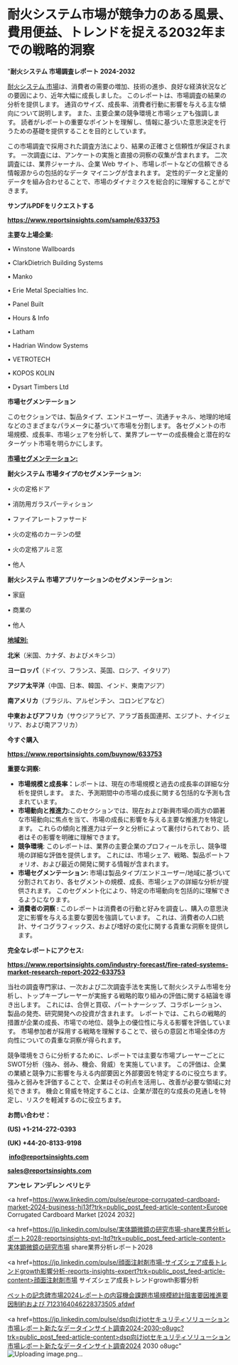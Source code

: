 # 耐火システム市場が競争力のある風景、費用便益、トレンドを捉える2032年までの戦略的洞察

"<strong>耐火システム 市場調査レポート 2024-2032</strong>

<a href=https://www.reportsinsights.com/sample/633753>耐火システム 市場</a>は、消費者の需要の増加、技術の進歩、良好な経済状況などの要因により、近年大幅に成長しました。 このレポートは、市場調査の結果の分析を提供します。 通貨のサイズ、成長率、消費者行動に影響を与える主な傾向について説明します。 また、主要企業の競争環境と市場シェアも強調します。 読者がレポートの重要なポイントを理解し、情報に基づいた意思決定を行うための基礎を提供することを目的としています。

この市場調査で採用された調査方法により、結果の正確さと信頼性が保証されます。 一次調査には、アンケートの実施と直接の洞察の収集が含まれます。 二次調査には、業界ジャーナル、企業 Web サイト、市場レポートなどの信頼できる情報源からの包括的なデータ マイニングが含まれます。 定性的データと定量的データを組み合わせることで、市場のダイナミクスを総合的に理解することができます。

<strong><b>サンプルPDFをリクエストする</b></strong>

<a href=https://www.reportsinsights.com/sample/633753><strong><u>https://www.reportsinsights.com/sample/633753</u></strong></a>

<strong>主要な上場企業:</strong>

• Winstone Wallboards

• ClarkDietrich Building Systems

• Manko

• Erie Metal Specialties Inc.

• Panel Built

• Hours & Info

• Latham

• Hadrian Window Systems

• VETROTECH

• KOPOS KOLIN

• Dysart Timbers Ltd

<strong>市場セグメンテーション</strong>

このセクションでは、製品タイプ、エンドユーザー、流通チャネル、地理的地域などのさまざまなパラメータに基づいて市場を分割します。 各セグメントの市場規模、成長率、市場シェアを分析して、業界プレーヤーの成長機会と潜在的なターゲット市場を明らかにします。

<strong><u>市場セグメンテーション</u></strong><strong><u>:</u></strong>

<strong>耐火システム 市場タイプのセグメンテーション:</strong>

• 火の定格ドア

• 消防用ガラスパーティション

• ファイアレートファサード

• 火の定格のカーテンの壁

• 火の定格アルミ窓

• 他人

<strong>耐火システム 市場アプリケーションのセグメンテーション:</strong>

• 家庭

• 商業の

• 他人

<strong><u>地域別</u></strong><strong><u>:</u></strong>

<strong>北米</strong>（米国、カナダ、およびメキシコ）

<strong>ヨーロッパ</strong>（ドイツ、フランス、英国、ロシア、イタリア）

<strong>アジア太平洋</strong>（中国、日本、韓国、インド、東南アジア）

<strong>南アメリカ</strong>（ブラジル、アルゼンチン、コロンビアなど）

<strong>中東およびアフリカ</strong>（サウジアラビア、アラブ首長国連邦、エジプト、ナイジェリア、および南アフリカ）

<strong>今すぐ購入</strong>

<a href=https://www.reportsinsights.com/buynow/633753><strong><u>https://www.reportsinsights.com/buynow/633753</u></strong></a>

<strong>重要な洞察:</strong>
<ul>
  <li><strong>市場規模と成長率：</strong>レポートは、現在の市場規模と過去の成長率の詳細な分析を提供します。 また、予測期間中の市場の成長に関する包括的な予測も含まれています。</li>
  <li><strong>市場動向と推進力:</strong>このセクションでは、現在および新興市場の両方の顕著な市場動向に焦点を当て、市場の成長に影響を与える主要な推進力を特定します。 これらの傾向と推進力はデータと分析によって裏付けられており、読者はその影響を明確に理解できます。</li>
  <li><strong>競争環境</strong>: このレポートは、業界の主要企業のプロフィールを示し、競争環境の詳細な評価を提供します。 これには、市場シェア、戦略、製品ポートフォリオ、および最近の開発に関する情報が含まれます。</li>
  <li><strong>市場セグメンテーション: </strong>市場は製品タイプ/エンドユーザー/地域に基づいて分割されており、各セグメントの規模、成長、市場シェアの詳細な分析が提供されます。 このセグメント化により、特定の市場動向を包括的に理解できるようになります。</li>
  <li><strong>消費者の洞察 : </strong>このレポートは消費者の行動と好みを調査し、購入の意思決定に影響を与える主要な要因を強調しています。 これは、消費者の人口統計、サイコグラフィックス、および嗜好の変化に関する貴重な洞察を提供します。</li>
</ul>
<strong>完全なレポートにアクセス:</strong>

<a href=https://www.reportsinsights.com/industry-forecast/fire-rated-systems-market-research-report-2022-633753><strong><u><b>https://www.reportsinsights.com/industry-forecast/fire-rated-systems-market-research-report-2022-633753</b></u></strong></a>

当社の調査専門家は、一次および二次調査手法を実施して耐火システム市場を分析し、トップキープレーヤーが実施する戦略的取り組みの評価に関する結論を導き出します。 これには、合併と買収、パートナーシップ、コラボレーション、製品の発売、研究開発への投資が含まれます。 レポートでは、これらの戦略的措置が企業の成長、市場での地位、競争上の優位性に与える影響を評価しています。 市場参加者が採用する戦略を理解することで、彼らの意図と市場全体の方向性についての貴重な洞察が得られます。

競争環境をさらに分析するために、レポートでは主要な市場プレーヤーごとにSWOT分析（強み、弱み、機会、脅威）を実施しています。 この評価は、企業の業績と競争力に影響を与える内部要因と外部要因を特定するのに役立ちます。 強みと弱みを評価することで、企業はその利点を活用し、改善が必要な領域に対処できます。 機会と脅威を特定することは、企業が潜在的な成長の見通しを特定し、リスクを軽減するのに役立ちます。

<strong>お問い合わせ：</strong>

<strong>(US) +1-214-272-0393</strong>

<strong>(UK) +44-20-8133-9198</strong>

<strong> </strong><a href=info@reportsinsights.com><strong><u>info@reportsinsights.com</u></strong></a>

<a href=sales@reportsinsights.com><strong><u>sales@reportsinsights.com</u></strong></a>

<strong>アンセレ アンデレン ベリヒテ</strong>

<a href=https://www.linkedin.com/pulse/europe-corrugated-cardboard-market-2024-business-hi13f?trk=public_post_feed-article-content>Europe Corrugated Cardboard Market [2024 2032]</a>

<a href=https://jp.linkedin.com/pulse/実体顕微鏡の研究市場-share業界分析レポート2028-reportsinsights-pvt-ltd?trk=public_post_feed-article-content>実体顕微鏡の研究市場 share業界分析レポート2028</a>

<a href=https://jp.linkedin.com/pulse/顔面注射剤市場-サイズシェア成長トレンドgrowth影響分析-reports-insights-expert?trk=public_post_feed-article-content>顔面注射剤市場 サイズシェア成長トレンドgrowth影響分析</a>

<a href=https://www.linkedin.com/pulse/ペットの記念碑市場2024レポートの内容機会課題市場規模統計阻害要因推進要因制約および-7123164046228373505-afdwf/>ペットの記念碑市場2024レポートの内容機会課題市場規模統計阻害要因推進要因制約および 7123164046228373505 afdwf</a>

<a href=https://jp.linkedin.com/pulse/dsp向けiotセキュリティソリューション市場レポート新たなデータインサイト調査2024-2030-o8ugc?trk=public_post_feed-article-content>dsp向けiotセキュリティソリューション市場レポート新たなデータインサイト調査2024 2030 o8ugc</a>"
![Uploading image.png…]()
